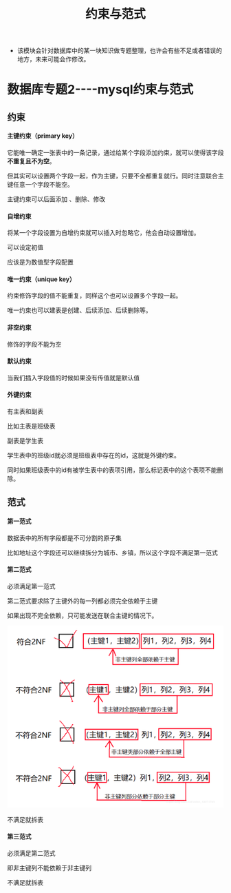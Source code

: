 ﻿---
layout: post
title:  "约束与范式"
data: 星期日, 22. 三月 2020 04:24下午 
categories: 数据库
tags: 专题
---
* 该模块会针对数据库中的某一块知识做专题整理，也许会有些不足或者错误的地方，未来可能会作修改。

# 数据库专题2----mysql约束与范式
## 约束
#### 主键约束（primary key）
它能唯一确定一张表中的一条记录，通过给某个字段添加约束，就可以使得该字段**不重复且不为空**。

但其实可以设置两个字段一起，作为主键，只要不全都重复就行。同时注意联合主键任意一个字段不能空。

主键约束可以后面添加 、删除、修改
#### 自增约束
将某一个字段设置为自增约束就可以插入时忽略它，他会自动设置增加。

可以设定初值

应该是为数值型字段配置

#### 唯一约束（unique key）
约束修饰字段的值不能重复，同样这个也可以设置多个字段一起。

唯一约束也可以建表是创建、后续添加、后续删除等。


#### 非空约束
修饰的字段不能为空


#### 默认约束
当我们插入字段值的时候如果没有传值就是默认值

#### 外键约束
有主表和副表

比如主表是班级表

副表是学生表

学生表中的班级id就必须是班级表中存在的id，这就是外键约束。

同时如果班级表中的id有被学生表中的表项引用，那么标记表中的这个表项不能删除。

## 范式

#### 第一范式

数据表中的所有字段都是不可分割的原子集

比如地址这个字段还可以继续拆分为城市、乡镇，所以这个字段不满足第一范式 

#### 第二范式
必须满足第一范式

第二范式要求除了主键外的每一列都必须完全依赖于主键

如果出现不完全依赖，只可能发送在联合主键的情况下。

![](https://github.com/LLLibra/LLLibra.github.io/raw/master/_posts/imgs/20200322-183247.png)

不满足就拆表

#### 第三范式
必须满足第二范式

即非主键列不能依赖于非主键列

不满足就拆表



